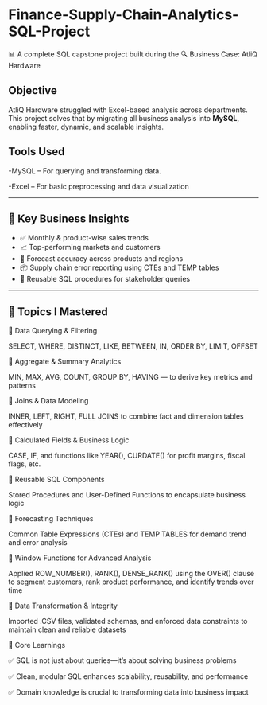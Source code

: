 # Finance-Supply-Chain-Analytics-SQL-Project
📊 A complete SQL capstone project built during the 
🔍 Business Case: AtliQ Hardware 

##  Objective

AtliQ Hardware struggled with Excel-based analysis across departments.  
This project solves that by migrating all business analysis into **MySQL**, enabling faster, dynamic, and scalable insights.

## Tools Used

-MySQL – For querying and transforming data.

-Excel – For basic preprocessing and data visualization


---

## 📌 Key Business Insights

- ✅ Monthly & product-wise sales trends
- 📈 Top-performing markets and customers
- 🔁 Forecast accuracy across products and regions
- 📦 Supply chain error reporting using CTEs and TEMP tables
- 🔄 Reusable SQL procedures for stakeholder queries

---

## 📘 Topics I Mastered 
🔹 Data Querying & Filtering

SELECT, WHERE, DISTINCT, LIKE, BETWEEN, IN, ORDER BY, LIMIT, OFFSET

🔹 Aggregate & Summary Analytics

MIN, MAX, AVG, COUNT, GROUP BY, HAVING — to derive key metrics and patterns

🔹 Joins & Data Modeling

INNER, LEFT, RIGHT, FULL JOINS to combine fact and dimension tables effectively

🔹 Calculated Fields & Business Logic

CASE, IF, and functions like YEAR(), CURDATE() for profit margins, fiscal flags, etc.

🔹 Reusable SQL Components

Stored Procedures and User-Defined Functions to encapsulate business logic

🔹 Forecasting Techniques

Common Table Expressions (CTEs) and TEMP TABLES for demand trend and error analysis

🔹 Window Functions for Advanced Analysis

Applied ROW_NUMBER(), RANK(), DENSE_RANK() using the OVER() clause to segment customers, rank product performance, and identify trends over time

🔹 Data Transformation & Integrity

Imported .CSV files, validated schemas, and enforced data constraints to maintain clean and reliable datasets

📘 Core Learnings

 ✅ SQL is not just about queries—it’s about solving business problems

 ✅ Clean, modular SQL enhances scalability, reusability, and performance

 ✅ Domain knowledge is crucial to transforming data into business impact
